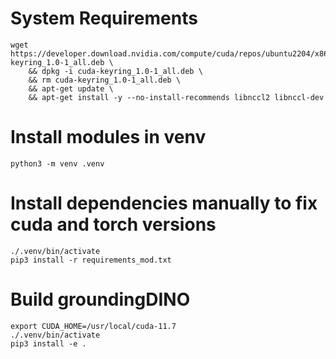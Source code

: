 # System Requirements
```
wget https://developer.download.nvidia.com/compute/cuda/repos/ubuntu2204/x86_64/cuda-keyring_1.0-1_all.deb \
    && dpkg -i cuda-keyring_1.0-1_all.deb \
    && rm cuda-keyring_1.0-1_all.deb \
    && apt-get update \
    && apt-get install -y --no-install-recommends libnccl2 libnccl-dev
```
# Install modules in venv
```
python3 -m venv .venv
```
# Install dependencies manually to fix cuda and torch versions
```
./.venv/bin/activate
pip3 install -r requirements_mod.txt
```
# Build groundingDINO
```
export CUDA_HOME=/usr/local/cuda-11.7
./.venv/bin/activate
pip3 install -e .
```

